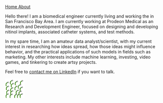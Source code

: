 
<!-- <html>
  <head>
    <meta charset="utf-8">
    <title>{{ page.title }}</title>
  </head>
  <body>
    
    {{ content }}
  </body>
</html> -->

<!-- <nav style="background-color:coral">
    {% include navigation.yml %}
</nav>
 -->
<nav>
  <a href="/" {% if page.url == "/" %}style="color: red;"{% endif %}>
    Home
  </a>
  <a href="/about" {% if page.url == "/about" %}style="color: red;"{% endif %}>
    About
  </a>
</nav>


Hello there! I am a biomedical engineer currently living and working the in San Francisco Bay Area. I am currently working at Prodeon Medical as an Research and Development Engineer, focused on designing and developing nitinol implants, associated catheter systems, and test methods. 

In my spare time, I am an amateur data analyst/scientist, with my current interest in researching how ideas spread, how those ideas might influence behavior, and the practical applications of such models in fields such as marketing. My other interests include machine learning, investing, video games, and tinkering to create artsy projects.

Feel free to [contact me on LinkedIn](https://www.linkedin.com/in/kennethcchang/) if you want to talk.

![My helpful screenshot](/assets/WhiteFlowerBloom.gif)

